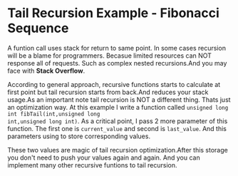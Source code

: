 # Tail Recursion Example - Fibonacci Sequence
A funtion call uses stack for return to same point. In some cases recursion will be a blame for programmers. Becasue limited resources can NOT response all of requests. Such as complex nested recursions.And you may face with <b>Stack Overflow</b>.

According to general approach, recursive functions starts to calculate at first point but tail recursion starts from back.And reduces your stack usage.As an important note tail recursion is NOT a different thing. Thats just an optimization way. At this example I write a function called <code>unsigned long int fibTail(int,unsigned long int,unsigned long int)</code>. As a critical point, I pass 2 more parameter of this function. The first one is <code>current_value</code> and second is <code>last_value</code>. And this parameters using to store corresponding values.

These two values are magic of tail recursion optimization.After this storage you don't need to push your values again and again. And you can implement many other recursive funtions to tail recursion. 
